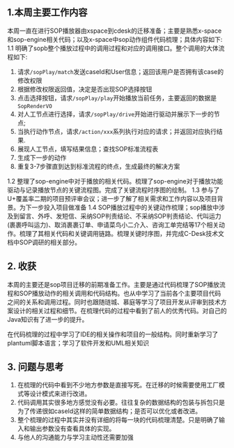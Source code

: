 ## 1.本周主要工作内容
本周一直在进行SOP播放器由xspace到cdesk的迁移准备；主要是熟悉x-space和sop-engine相关代码；以及x-space中sop动作组件代码梳理；具体内容如下:
1.1 明确了sopb整个播放过程中的调用过程和对应的调用接口。整个调用的大体流程如下:
1. 请求`/sopPlay/match`发送caseId和User信息；返回该用户是否拥有该case的修改权限
2. 根据修改权限返回值，决定是否出现SOP选择按钮
3. 点击选择按钮，请求`/sopPlay/play`开始播放当前任务，主要返回的数据是`SopRenderVO`
4. 对人工节点进行选择，请求`/sopPlay/drive`开始进行驱动并展示下一步的节点;
5. 当执行动作节点，请求`/action/xxx`系列执行对应的请求；并返回对应执行结果.
6. 展现人工节点，填写结果信息；查找SOP标准流程表
7. 生成下一步的动作
8. 重复3-7步骤直到达到标准流程的终点，生成最终的解决方案

1.2 整理了sop-engine中对于播放的相关代码。梳理了sop-engine对于播放功能驱动与记录播放节点的关键流程图。完成了关键流程时序图的绘制。
1.3 参与了U+覆盖率二期的项目预评审会议；进一步了解了相关需求和工作内容以及项目背景。为下一步投入项目做准备
1.4 SOP播放过程中的关键动作梳理；sop播放中涉及到留言、外呼、发短信、采纳SOP判责结论、不采纳SOP判责结论、代叫运力(裹裹呼叫运力)、取消裹裹订单、申请菜鸟小二介入、咨询工单完结等17个相关动作。梳理了其相关代码和关键调用链路。梳理关键时序图，并完成C-Desk技术文档中SOP调研的相关部分。


## 2. 收获
本周的主要还是sop项目迁移的前期准备工作。主要是通过代码梳理了SOP播放流程和SOP播放动作的相关调用和代码结构。也从中学习了当前各个主要项目代码之间的关系和调用过程。同时也跟随琏城、慕庭等学习了项目开发从评审到技术方案设计的相关过程和细节。在梳理代码的过程中看到了前人的优秀代码。对自己的Java知识有了进一步的提升。

在代码梳理的过程中学习了IDE的相关操作和项目的一般结构。同时重新学习了plantuml脚本语言；学习了软件开发和UML相关知识

## 3. 问题与思考

1. 在梳理的代码中看到不少地方参数是直接写死。在迁移的时候需要使用工厂模式等设计模式来进行改进。
2. 代码调用其实很多地方感觉没有必要。往往复杂的数据结构的包装与拆包只是为了传递很如caseId这样的简单数据结构；是否可以优化或者改进。
3. 整个梳理的过程中其实并没有详细的将每一块的代码梳理清楚。只是明确了输入和输出参数没有查看具体的实现。 
4. 与他人的沟通能力与学习主动性还需要加强